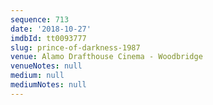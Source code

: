 ```yaml
---
sequence: 713
date: '2018-10-27'
imdbId: tt0093777
slug: prince-of-darkness-1987
venue: Alamo Drafthouse Cinema - Woodbridge
venueNotes: null
medium: null
mediumNotes: null
---
```


